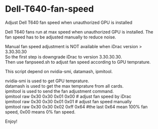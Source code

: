 # Dell-T640-fan-speed
Adjust Dell T640 fan speed when unauthorized GPU is installed

Dell T640 fans run at max speed when unauthorized GPU is installed. The fan speed has to be adjusted manually to reduce noise.

Manual fan speed adjustment is NOT available when iDrac version > 3.30.30.30<br>
So the first step is downgrade iDrac to version 3.30.30.30.<br>
Then use fanpseed.sh to adjust fan speed according to GPU temprature.<br>

This script depend on nvidia-smi, datamash, ipmitool.

nvidia-smi is used to get GPU temprature.<br>
datamash is used to get the max temprature from all cards.<br>
ipmitool is used to send the fan adjustment command.<br>
ipmitool raw 0x30 0x30 0x01 0x00 # adjust fan speed by iDrac<br>
ipmitool raw 0x30 0x30 0x01 0x01 # adjust fan speed manually<br>
ipmitool raw 0x30 0x30 0x02 0xff 0x64 #the last 0x64 mean 100% fan speed, 0x00 means 0% fan speed.

Enjoy!
